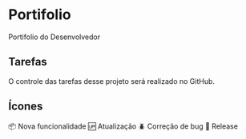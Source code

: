 # Portifolio

Portifolio do Desenvolvedor

## Tarefas

O controle das tarefas desse projeto será realizado no GitHub.

## Ícones

:package: Nova funcionalidade
:up: Atualização
:beetle: Correção de bug
:checkered_flag: Release
